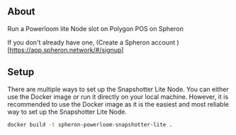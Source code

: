 ## About

Run a Powerloom lite Node slot on Polygon POS on Spheron

If you don't already have one, (Create a Spheron account )[https://app.spheron.network/#/signup]

## Setup
There are multiple ways to set up the Snapshotter Lite Node. You can either use the Docker image or run it directly on your local machine.
However, it is recommended to use the Docker image as it is the easiest and most reliable way to set up the Snapshotter Lite Node.

   ```bash
docker build -t spheron-powerloom-snapshotter-lite .
   ```


